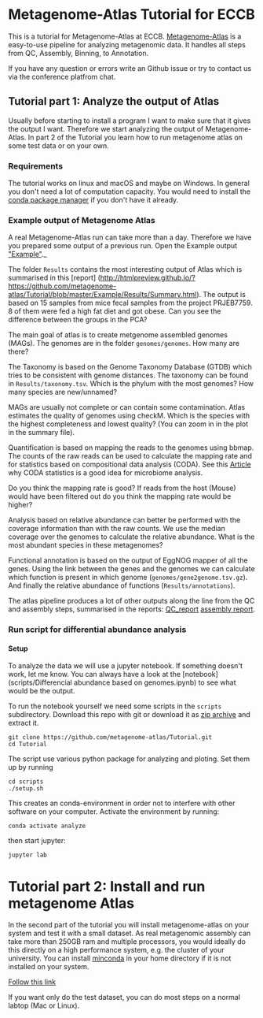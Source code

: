 # Metagenome-Atlas Tutorial for ECCB


This is a tutorial for Metagenome-Atlas at ECCB. [Metagenome-Atlas](https://metagenome-atlas.github.io/) is a easy-to-use pipeline for analyzing metagenomic data. It handles all steps from QC, Assembly, Binning, to Annotation.


If you have any question or errors write an Github issue or try to contact us via the conference platfrom chat.


## Tutorial part 1: Analyze the output of Atlas

Usually before starting to install a program I want to make sure that it gives the output I want.
Therefore we start analyzing the output of Metagenome-Atlas.
In part 2 of the Tutorial you learn how to run metagenome atlas on some test data or on your own.

### Requirements

The tutorial works on linux and macOS and maybe on Windows. In general you don't need a lot of computation capacity. You would need to install the [conda package manager](https://metagenome-atlas.readthedocs.io/en/latest/usage/getting_started.html#setup) if you don't have it already.


### Example output of Metagenome Atlas
A real Metagenome-Atlas run can take more than a day. Therefore we have you prepared some output of a previous run. Open the Example output <a href="Example" target="_blank">"Example"</a>._

The folder `Results` contains the most interesting output of Atlas which is summarised in this [report] (http://htmlpreview.github.io/?https://github.com/metagenome-atlas/Tutorial/blob/master/Example/Results/Summary.html). The output is based on 15 samples from mice fecal samples from the project PRJEB7759. 8 of them were fed a high fat diet and got obese. Can you see the difference between the groups in the PCA?

The main goal of atlas is to create metgenome assembled genomes (MAGs). The genomes are in the folder `genomes/genomes`. How many are there?

The Taxonomy is based on the Genome Taxonomy Database (GTDB) which tries to be consistent with genome distances. The taxonomy can be found in `Results/taxonomy.tsv`. Which is the phylum with the most genomes? How many species are new/unnamed?

MAGs are usually not complete or can contain some contamination. Atlas estimates the quality of genomes using checkM. Which is the species with the highest completeness and lowest quality? (You can zoom in in the plot in the summary file).

Quantification is based on mapping the reads to the genomes using bbmap. The counts of the raw reads can be used to calculate the mapping rate and for statistics based on compositional data analysis (CODA). See this [Article](https://www.frontiersin.org/articles/10.3389/fmicb.2017.02224/) why CODA statistics is a good idea for microbiome analysis.

Do you think the mapping rate is good? If reads from the host (Mouse) would have been filtered out do you think the mapping rate would be higher?

Analysis based on relative abundance can better be performed with the coverage information than with the raw counts.  We use the median coverage over the genomes to calculate the relative abundance. What is the most abundant species in these metagenomes?

Functional annotation is based on the output of EggNOG mapper of all the genes. Using the link  between the genes and the genomes we can calculate which function is present in which genome (`genomes/gene2genome.tsv.gz`). And finally the relative abundance of functions (`Results/annotations`).


 The atlas pipeline produces a lot of other outputs along the line from the QC and assembly steps, summarised in the reports: [QC_report](https://metagenome-atlas.readthedocs.io/en/latest/_static/QC_report.html) [assembly report](https://metagenome-atlas.readthedocs.io/en/latest/_static/assembly_report.html).


### Run script for differential abundance analysis

#### Setup

To analyze the data we will use a jupyter notebook. If something doesn't work, let me know. You can always have a look at the [notebook](scripts/Differencial abundance based on genomes.ipynb) to see what would be the output.

To run the notebook yourself we need some scripts in the `scripts` subdirectory. Download this repo with git or download it as [zip archive](https://github.com/metagenome-atlas/Tutorial/archive/master.zip) and extract it.

```
git clone https://github.com/metagenome-atlas/Tutorial.git
cd Tutorial
```

The script use various python package for analyzing and ploting. Set them up by running

```
cd scripts
./setup.sh
```

This creates an conda-environment in order not to interfere with other software on your computer.
Activate the environment by running:

```
conda activate analyze
```

then start jupyter:

```
jupyter lab
```

# Tutorial part 2: Install and run metagenome Atlas

In the second part of the tutorial you will install metagenome-atlas on your system and test it with a small dataset.
As real metagenomic assembly can take more than 250GB ram and multiple processors, you would ideally do this directly on a high performance system, e.g. the cluster of your university. You can install [minconda](https://docs.conda.io/en/latest/miniconda.html) in your home directory if it is not installed on your system.

[Follow this link](https://metagenome-atlas.readthedocs.io/en/latest/usage/getting_started.html#install-metagenome-atlas)

If you want only do the test dataset, you can do most steps on a  normal labtop (Mac or Linux).
